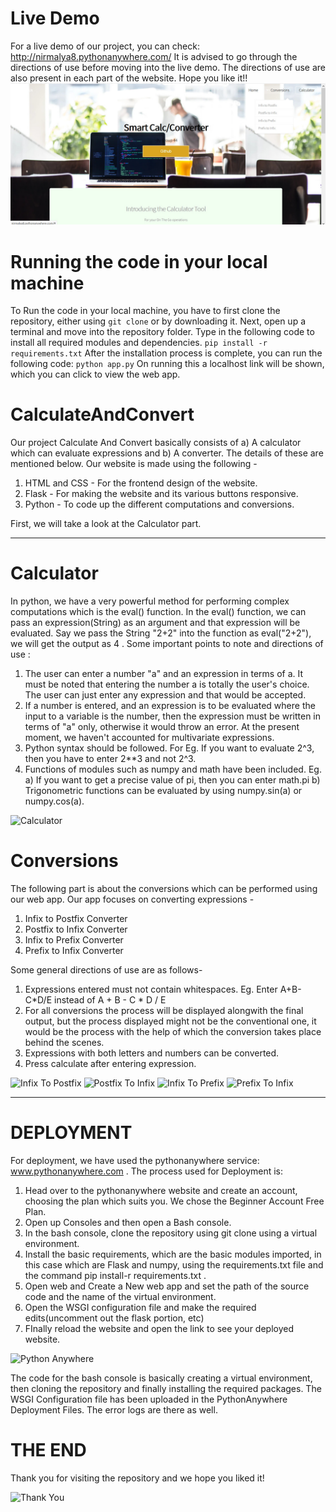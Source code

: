 # Live Demo
For a live demo of our project, you can check: http://nirmalya8.pythonanywhere.com/ 
It is advised to go through the directions of use before moving into the live demo. The directions of use are also present in each part of the website. Hope you like it!!
![](ReadmeImages/homepage.jpeg "A view of our homepage")

# Running the code in your local machine
To Run the code in your local machine, you have to first clone the repository, either using `git clone` or by downloading it.
Next, open up a terminal and move into the repository folder. Type in the following code to install all required modules and dependencies.
``` pip install -r requirements.txt ```
After the installation process is complete, you can run the following code:
``` python app.py ```
On running this a localhost link will be shown, which you can click to view the web app. 


# CalculateAndConvert
Our project Calculate And Convert basically consists of a) A calculator which can evaluate expressions and b) A converter. The details of these are mentioned below. Our website is made using the following - 
1. HTML and CSS - For the frontend design of the website. 
2. Flask - For making the website and its various buttons responsive.
3. Python - To code up the different computations and conversions.

First, we will take a look at the Calculator part.

---

# Calculator
In python, we have a very powerful method for performing complex computations which is the eval() function. In the eval() function, we can pass an expression(String) as an argument and that expression will be evaluated. Say we pass the String "2+2" into the function as eval("2+2"), we will get the output as 4 . 
Some important points to note and directions of use :
1. The user can enter a number "a" and an expression in terms of a. It must be noted that entering the number a is totally the user's choice. The user can just enter any expression and that would be accepted. 
2. If a number is entered, and an expression is to be evaluated where the input to a variable is the number, then the expression must be written in terms of "a" only, otherwise it would throw an error. At the present moment, we haven't accounted for multivariate expressions.
3. Python syntax should be followed. For Eg. If you want to evaluate 2^3, then you have to enter 2**3 and not 2^3.
4. Functions of modules such as numpy and math have been included. Eg. a) If you want to get a precise value of pi, then you can enter math.pi b) Trigonometric functions can be evaluated by using numpy.sin(a) or numpy.cos(a).

![](ReadmeImages/calculator.jpeg "Calculator")

# Conversions
The following part is about the conversions which can be performed using our web app. Our app focuses on converting expressions -
1. Infix to Postfix Converter 
2. Postfix to Infix Converter
3. Infix to Prefix Converter
4. Prefix to Infix Converter

Some general directions of use are as follows- 
1. Expressions entered must not contain whitespaces. Eg. Enter A+B-C*D/E instead of A + B - C * D / E
2. For all conversions the process will be displayed alongwith the final output, but the process displayed might not be the conventional one, it would be the process with the help of which the conversion takes place behind the scenes. 
3. Expressions with both letters and numbers can be converted. 
4. Press calculate after entering expression.

![](ReadmeImages/inftopost.jpeg "Infix To Postfix")
![](ReadmeImages/posttoinf.jpeg "Postfix To Infix")
![](ReadmeImages/inftopre.jpeg "Infix To Prefix")
![](ReadmeImages/pretoinf.jpeg "Prefix To Infix")

---

# DEPLOYMENT
For deployment, we have used the pythonanywhere service: www.pythonanywhere.com . The process used for Deployment is:
1. Head over to the pythonanywhere website and create an account, choosing the plan which suits you. We chose the Beginner Account Free Plan.
2. Open up Consoles and then open a Bash console. 
3. In the bash console, clone the repository using git clone using a virtual environment.
4. Install the basic requirements, which are the basic modules imported, in this case which are Flask and numpy, using the requirements.txt file and the command pip install-r requirements.txt .
5. Open web and Create a New web app and set the path of the source code and the name of the virtual environment. 
6. Open the WSGI configuration file and make the required edits(uncomment out the flask portion, etc)
7. FInally reload the website and open the link to see your deployed website.

![](ReadmeImages/pyany.jpeg "Python Anywhere")

The code for the bash console is basically creating a virtual environment, then cloning the repository and finally installing the required packages. The WSGI Configuration file has been uploaded in the PythonAnywhere Deployment Files. The error logs are there as well. 

# THE END
Thank you for visiting the repository and we hope you liked it!

![](ReadmeImages/ty.jpeg "Thank You")
